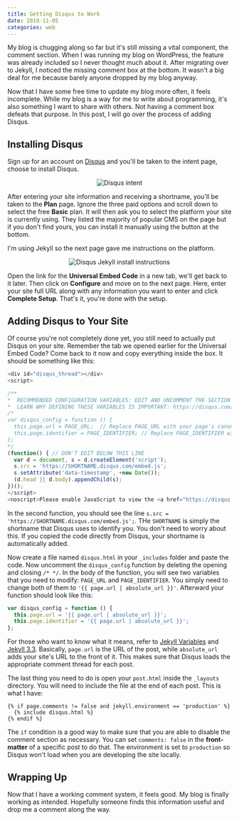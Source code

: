 ```yaml
---
title: Getting Disqus to Work
date: 2019-11-05
categories: web
---
```


My blog is chugging along so far but it's still missing a vital component, the comment section. When I was running my blog on WordPress, the feature was already included so I never thought much about it. After migrating over to Jekyll, I noticed the missing comment box at the bottom. It wasn't a big deal for me because barely anyone dropped by my blog anyway.

Now that I have some free time to update my blog more often, it feels incomplete. While my blog is a way for me to write about programming, it's also something I want to share with others. Not having a comment box defeats that purpose. In this post, I will go over the process of adding Disqus.

<!--more-->

## Installing Disqus

Sign up for an account on [Disqus](https://disqus.com/) and you'll be taken to the intent page, choose to install Disqus.

<p align="center">
  <img alt="Disqus intent" src="https://i.imgur.com/0EmMd54.jpg" />
</p>

After entering your site information and receiving a shortname, you'll be taken to the **Plan** page. Ignore the three paid options and scroll down to select the free **Basic** plan. It will then ask you to select the platform your site is currently using. They listed the majority of popular CMS on the page but if you don't find yours, you can install it manually using the button at the bottom.

I'm using Jekyll so the next page gave me instructions on the platform.

<p align="center">
  <img alt="Disqus Jekyll install instructions" src="https://i.imgur.com/wue1bTY.jpg" />
</p>

Open the link for the **Universal Embed Code** in a new tab, we'll get back to it later. Then click on **Configure** and move on to the next page. Here, enter your site full URL along with any information you want to enter and click **Complete Setup**. That's it, you're done with the setup.

## Adding Disqus to Your Site

Of course you're not completely done yet, you still need to actually put Disqus on your site. Remember the tab we opened earlier for the Universal Embed Code? Come back to it now and copy everything inside the box. It should be something like this:

```javascript
<div id="disqus_thread"></div>
<script>

/**
*  RECOMMENDED CONFIGURATION VARIABLES: EDIT AND UNCOMMENT THE SECTION BELOW TO INSERT DYNAMIC VALUES FROM YOUR PLATFORM OR CMS.
*  LEARN WHY DEFINING THESE VARIABLES IS IMPORTANT: https://disqus.com/admin/universalcode/#configuration-variables*/
/*
var disqus_config = function () {
  this.page.url = PAGE_URL;  // Replace PAGE_URL with your page's canonical URL variable
  this.page.identifier = PAGE_IDENTIFIER; // Replace PAGE_IDENTIFIER with your page's unique identifier variable
};
*/
(function() { // DON'T EDIT BELOW THIS LINE
  var d = document, s = d.createElement('script');
  s.src = 'https://SHORTNAME.disqus.com/embed.js';
  s.setAttribute('data-timestamp', +new Date());
  (d.head || d.body).appendChild(s);
})();
</script>
<noscript>Please enable JavaScript to view the <a href="https://disqus.com/?ref_noscript">comments powered by Disqus.</a></noscript>    
```
In the second function, you should see the line `s.src = 'https://SHORTNAME.disqus.com/embed.js';`. THe `SHORTNAME` is simply the shortname that Disqus uses to identify you. You don't need to worry about this. If you copied the code directly from Disqus, your shortname is automatically added.

Now create a file named `disqus.html` in your `_includes` folder and paste the code. Now uncomment the `disqus_config` function by deleting the opening and closing `/* */`. In the body of the function, you will see two variables that you need to modify: `PAGE_URL` and `PAGE_IDENTIFIER`. You simply need to change both of them to `'{{ page.url | absolute_url }}'`. Afterward your function should look like this:

```javascript
var disqus_config = function () {
  this.page.url = '{{ page.url | absolute_url }}';
  this.page.identifier = '{{ page.url | absolute_url }}';
};
```

For those who want to know what it means, refer to [Jekyll Variables](https://jekyllrb.com/docs/variables/) and [Jekyll 3.3](https://jekyllrb.com/news/2016/10/06/jekyll-3-3-is-here/). Basically, `page.url` is the URL of the post, while `absolute_url` adds your site's URL to the front of it. This makes sure that Disqus loads the appropriate comment thread for each post.

The last thing you need to do is open your `post.html` inside the `_layouts` directory. You will need to include the file at the end of each post. This is what I have:

```
{% if page.comments != false and jekyll.environment == 'production' %}
  {% include disqus.html %}
{% endif %}
```

The `if` condition is a good way to make sure that you are able to disable the comment section as necessary. You can set `comments: false` in the **front-matter** of a specific post to do that. The environment is set to `production` so Disqus won't load when you are developing the site locally.

## Wrapping Up

Now that I have a working comment system, it feels good. My blog is finally working as intended. Hopefully someone finds this information useful and drop me a comment along the way.
